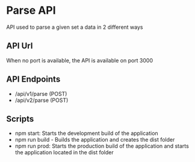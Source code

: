 # Parse API

API used to parse a given set a data in 2 different ways

## API Url

When no port is available, the API is available on port 3000

## API Endpoints

- /api/v1/parse (POST)
- /api/v2/parse (POST)

## Scripts

- npm start: Starts the development build of the application
- npm run build - Builds the application and creates the dist folder 
- npm run prod: Starts the production build of the application and starts the application located in the dist folder
